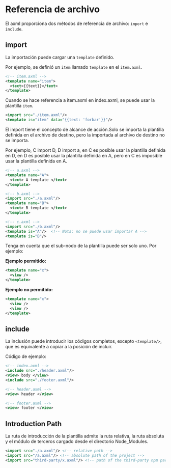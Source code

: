 # Referencia de archivo

El axml proporciona dos métodos de referencia de archivo: ```import``` e ```include```.

## import

La importación puede cargar una ```template``` definido.

Por ejemplo, se definió un ```item``` llamado ```template``` en el ```item.axml```.

```xml
<!-- item.axml -->
<template name="item">
  <text>{{text}}</text>
</template>
```

Cuando se hace referencia a item.axml en index.axml, se puede usar la plantilla ```item```.

```xml
<import src="./item.axml"/>
<template is="item" data="{{text: 'forbar'}}"/>
```

El import tiene el concepto de alcance de acción.Solo se importa la plantilla definida en el archivo de destino, pero la importada al archivo de destino no se importa.

Por ejemplo, C import D, D import a, en C es posible usar la plantilla definida en D, en D es posible usar la plantilla definida en A, pero en C es imposible usar la plantilla definida en A.

```xml
<!-- a.axml -->
<template name="A">
  <text> A template </text>
</template>
```

```xml
<!-- b.axml -->
<import src="./a.axml"/>
<template name="B">
  <text> B template </text>
</template>
```

```xml
<!-- c.axml -->
<import src="./b.axml"/>
<template is="A"/>  <!-- Nota: no se puede usar importar A -->
<template is="B"/>
```

Tenga en cuenta que el sub-nodo de la plantilla puede ser solo uno. Por ejemplo:

**Ejemplo permitido:**

```xml
<template name="x">
  <view />
</template>
```

**Ejemplo no permitido:**

```xml
<template name="x">
  <view />
  <view />
</template>
```

## include

La inclusión puede introducir los códigos completos, excepto ```<template/>```, que es equivalente a copiar a la posición de incluir.

Código de ejemplo:

```xml
<!-- index.axml -->
<include src="./header.axml"/>
<view> body </view>
<include src="./footer.axml"/>
```

```xml
<!-- header.axml -->
<view> header </view>
```

```xml
<!-- footer.axml -->
<view> footer </view>
```

## Introduction Path

La ruta de introducción de la plantilla admite la ruta relativa, la ruta absoluta y el módulo de terceros cargado desde el directorio Node_Modules.

```xml 
<import src="./a.axml"/> <!-- relative path -->
<import src="/a.axml"/> <!-- absolute path of the project -->
<import src="third-party/x.axml"/> <!-- path of the third-party npm package -->
```